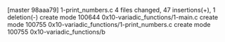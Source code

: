 [master 98aaa79] 1-print_numbers.c
 4 files changed, 47 insertions(+), 1 deletion(-)
 create mode 100644 0x10-variadic_functions/1-main.c
 create mode 100755 0x10-variadic_functions/1-print_numbers.c
 create mode 100755 0x10-variadic_functions/b
